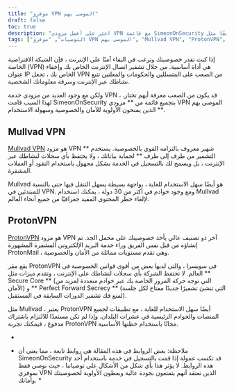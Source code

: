 ```yaml
---
title: "موفرو VPN الموصى بهم"
draft: false
toc: true
description: "اعثر على أفضل مزودي VPN مع قائمة SimeonOnSecurity الموصى بها. حافظ على أمانك واحم خصوصيتك عبر الإنترنت مع مزودي الخدمة الأعلى تصنيفًا مثل Mullvad VPN و ProtonVPN."
tags: ["التوصيات", "موفرو VPN الموصى بهم", "Mullvad VPN", "ProtonVPN", "الشبكة الافتراضية الخاصة", "خصوصية", "الأمن على الإنترنت"]
---
```


إذا كنت تقدر خصوصيتك وترغب في البقاء آمنًا على الإنترنت ، فإن الشبكة الافتراضية الخاصة (VPN) هي أداة أساسية. من خلال تشفير اتصال الإنترنت الخاص بك وإخفاء عنوان IP الخاص بك ، تجعل VPN من الصعب على المتسللين والحكومات والمعلنين تتبع نشاطك عبر الإنترنت وسرقة معلوماتك الشخصية.

ولكن مع وجود العديد من مزودي خدمة VPN ، قد يكون من الصعب معرفة أيهم تختار. لهذا السبب قامت SimeonOnSecurity بتجميع قائمة من ** مزودي VPN الموصى بهم ** الذين يمنحون الأولوية للأمان والخصوصية وسهولة الاستخدام.

## Mullvad VPN

[Mullvad VPN](https://mullvad.net/en/) هو مزود VPN شهير معروف بالتزامه القوي بالخصوصية. يستخدم ** التشفير من طرف إلى طرف ** لحماية بياناتك ، ولا يحتفظ بأي سجلات لنشاطك عبر الإنترنت ، بل ويسمح لك بالتسجيل في الخدمة بشكل مجهول باستخدام النقود أو العملات المشفرة.

Mullvad هو أيضًا سهل الاستخدام للغاية ، بواجهة بسيطة يسهل التنقل فيها حتى بالنسبة للمبتدئين في VPN. ومع وجود خوادم في أكثر من 30 دولة ، يمكنك استخدام Mullvad لإلغاء حظر المحتوى المقيد جغرافيًا من جميع أنحاء العالم.

## ProtonVPN

[ProtonVPN](https://protonvpn.com/) هو مزود VPN آخر ذو تصنيف عالي يأخذ خصوصيتك على محمل الجد. تم إنشاؤه من قبل نفس الفريق وراء خدمة البريد الإلكتروني المشفرة المشهورة ProtonMail ، وهي تقدم مستويات مماثلة من الأمان والخصوصية.

يقع مقر ProtonVPN في سويسرا ، والتي لديها بعض من أقوى قوانين الخصوصية في العالم. لا تحتفظ الشركة بأي سجلات لنشاطك على الإنترنت ، وتقدم ميزات مثل ** Secure Core ** (التي توجه حركة المرور الخاصة بك عبر خوادم متعددة لمزيد من الأمان) و ** Perfect Forward Secrecy ** (التي تنشئ تشفيرًا جديدًا مفتاح لكل جلسة لمنع فك تشفير الدورات السابقة في المستقبل).

مثل Mullvad ، يعتبر ProtonVPN أيضًا سهل الاستخدام للغاية ، مع تطبيقات لجميع المنصات والخوادم الرئيسية في عشرات البلدان. وإذا لم تكن مستعدًا للالتزام باشتراك مدفوع ، فيمكنك تجربة ProtonVPN مجانًا باستخدام خطتها الأساسية.

-

* ملاحظة: بعض الروابط في هذه المقالة هي روابط تابعة ، مما يعني أن SimeonOnSecurity قد تكسب عمولة إذا قمت بالتسجيل في خدمة باستخدام أحد هذه الروابط. لا يؤثر هذا بأي شكل من الأشكال على توصياتنا ، حيث نوصي فقط بموفري VPN الذين نعتقد أنهم يتمتعون بجودة عالية ويعطون الأولوية لخصوصيتك وأمانك. *
